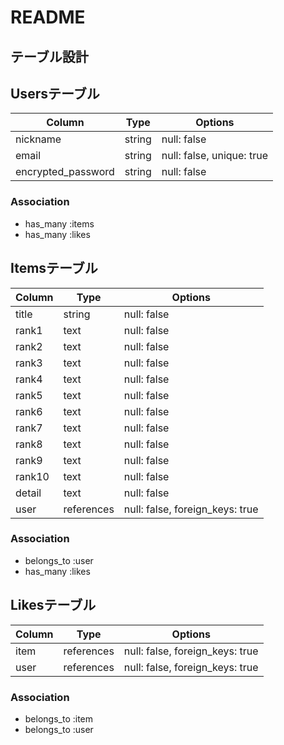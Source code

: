 # README

## テーブル設計

## Usersテーブル
| Column             | Type    | Options                   |
| ------------------ | ------  | ------------------------- |
| nickname           | string  | null: false               |
| email              | string  | null: false, unique: true |
| encrypted_password | string  | null: false               |

### Association
- has_many :items
- has_many :likes

## Itemsテーブル
| Column              | Type       | Options                         |
| ------------------- | ---------- |-------------------------------- |
| title                | string    | null: false                     |
| rank1                | text      | null: false                     |
| rank2                | text      | null: false                     |
| rank3                | text      | null: false                     |
| rank4                | text      | null: false                     |
| rank5                | text      | null: false                     |
| rank6                | text      | null: false                     |
| rank7                | text      | null: false                     |
| rank8                | text      | null: false                     |
| rank9                | text      | null: false                     |
| rank10               | text      | null: false                     |
| detail               | text      | null: false                     |
| user                | references | null: false, foreign_keys: true |

### Association
- belongs_to :user
- has_many :likes


## Likesテーブル
| Column           | Type       | Options                         |
| ---------------- | ---------  |-------------------------------- |
| item             | references | null: false, foreign_keys: true |
| user             | references | null: false, foreign_keys: true |

### Association
- belongs_to :item
- belongs_to :user
